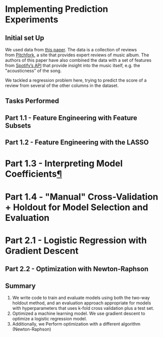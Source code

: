 # **Implementing Prediction Experiments**

## Initial set Up

We used data from [this paper](https://ojs.aaai.org/index.php/ICWSM/article/view/7355). The data is a collection of reviews from [Pitchfork](https://pitchfork.com/), a site that provides expert reviews of music album. The authors of this paper have also combined the data with a set of features from [Spotify’s API](https://developer.spotify.com/documentation/web-api/) that provide insight into the music itself, e.g. the "acousticness" of the song. 

We tackled a regression problem here, trying to predict the score of a review from several of the other columns in the dataset.

## Tasks Performed
## Part 1.1 - Feature Engineering with Feature Subsets
## Part 1.2 - Feature Engineering with the LASSO
# Part 1.3 - Interpreting Model Coefficients[¶](http://localhost:8888/notebooks/Assignment2-Student.ipynb#Part-1.3---Interpreting-Model-Coefficents)
# Part 1.4 - "Manual" Cross-Validation + Holdout for Model Selection and Evaluation
# Part 2.1 - Logistic Regression with Gradient Descent
## Part 2.2 - Optimization with Newton-Raphson

## Summary 

1. We write code to train and evaluate models using both the two-way holdout method, and an evaluation approach appropriate for models with hyperparameters that uses k-fold cross validation plus a test set.
2. Optimized a machine learning model. We use gradient descent to optimize a logistic regression model.
3. Additionally, we Perform optimization with a different algorithm (Newton-Raphson)
